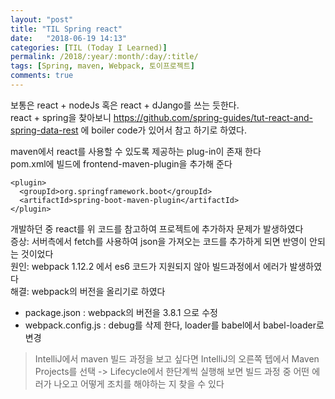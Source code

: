 ```yaml
---
layout: "post"
title: "TIL Spring react"
date:   "2018-06-19 14:13"
categories: [TIL (Today I Learned)]
permalink: /2018/:year/:month/:day/:title/
tags: [Spring, maven, Webpack, 토이프로젝트]
comments: true
---
```


보통은 react + nodeJs 혹은 react + dJango를 쓰는 듯한다.  
react + spring을 찾아보니 https://github.com/spring-guides/tut-react-and-spring-data-rest
에 boiler code가 있어서 참고 하기로 하였다.  

maven에서 react를 사용할 수 있도록 제공하는 plug-in이 존재 한다  
pom.xml에 빌드에 frontend-maven-plugin을 추가해 준다  
```
<plugin>
  <groupId>org.springframework.boot</groupId>
  <artifactId>spring-boot-maven-plugin</artifactId>
</plugin>
```

개발하던 중 react를 위 코드를 참고하여 프로젝트에 추가하자 문제가 발생하였다   
증상: 서버측에서 fetch를 사용하여 json을 가져오는 코드를 추가하게 되면 반영이 안되는 것이었다  
원인: webpack 1.12.2 에서 es6 코드가 지원되지 않아 빌드과정에서 에러가 발생하였다  
해결: webpack의 버전을 올리기로 하였다  
   - package.json : webpack의 버전을 3.8.1 으로 수정
   - webpack.config.js : debug를 삭제 한다, loader를 babel에서 babel-loader로 변경   

> IntelliJ에서 maven 빌드 과정을 보고 싶다면 IntelliJ의 오른쪽 텝에서 Maven Projects를 선택 ->
Lifecycle에서 한단계씩 실행해 보면 빌드 과정 중 어떤 에러가 나오고 어떻게 조치를 해야하는 지 찾을 수
있다  
